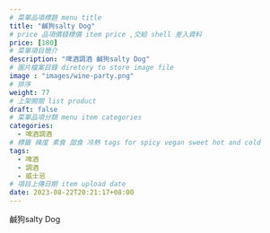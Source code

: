 ```yaml
---
# 菜單品項標題 menu title 
title: "鹹狗salty Dog"
# price 品項價錢標價 item price ,交給 shell 差入資料
price: [180] 
# 菜單項目簡介 
description: "啤酒調酒 鹹狗salty Dog"
# 圖片檔案目錄 diretory to store image file
image : "images/wine-party.png"
# 排序
weight: 77 
# 上架開關 list product 
draft: false
# 菜單品項分類 menu item categories 
categories:
  - 啤酒調酒 
# 標籤 辣度 素食 甜食 冷熱 tags for spicy vegan sweet hot and cold 
tags:
  - 啤酒
  - 調酒 
  - 威士忌
# 項目上傳日期 item upload date 
date: 2023-08-22T20:21:17+08:00
---
```


 鹹狗salty Dog
